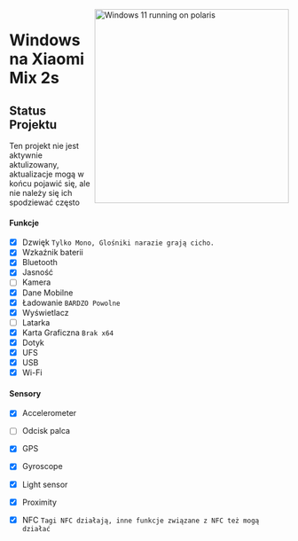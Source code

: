 <img align="right" src="https://github.com/n00b69/woa-polaris/blob/main/polaris.png" width="350" alt="Windows 11 running on polaris">

# Windows na Xiaomi Mix 2s

## Status Projektu
Ten projekt nie jest aktywnie aktulizowany, aktualizacje mogą w końcu pojawić się, ale nie należy się ich spodziewać często

#### Funkcje
- [x] Dzwięk ```Tylko Mono, Glośniki narazie grają cicho.```
- [X] Wzkaźnik baterii
- [x] Bluetooth
- [x] Jasność 
- [ ] Kamera
- [x] Dane Mobilne
- [x] Ładowanie ```BARDZO Powolne```
- [x] Wyświetlacz
- [ ] Latarka
- [x] Karta Graficzna  ```Brak x64```
- [x] Dotyk 
- [x] UFS
- [x] USB
- [x] Wi-Fi

#### Sensory
- [x] Accelerometer
- [ ] Odcisk palca
- [x] GPS
- [x] Gyroscope
- [x] Light sensor
- [x] Proximity
- [X] NFC ```Tagi NFC działają, inne funkcje związane z NFC też mogą działać```
      














